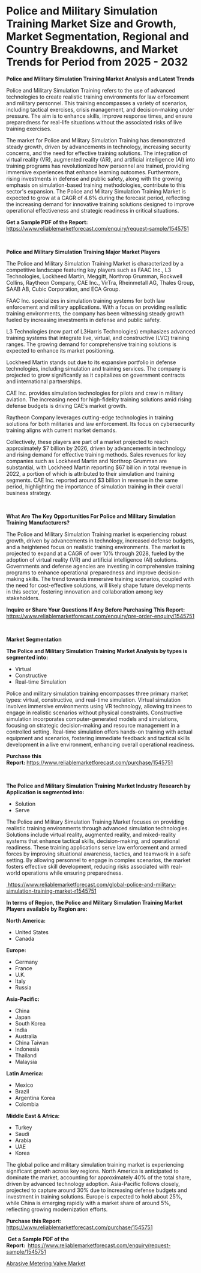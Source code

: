 <p><h1>Police and Military Simulation Training Market Size and Growth, Market Segmentation, Regional and Country Breakdowns, and Market Trends for Period from 2025 -  2032</h1></p><p><strong>Police and Military Simulation Training Market Analysis and Latest Trends</strong></p>
<p><p>Police and Military Simulation Training refers to the use of advanced technologies to create realistic training environments for law enforcement and military personnel. This training encompasses a variety of scenarios, including tactical exercises, crisis management, and decision-making under pressure. The aim is to enhance skills, improve response times, and ensure preparedness for real-life situations without the associated risks of live training exercises.</p><p>The market for Police and Military Simulation Training has demonstrated steady growth, driven by advancements in technology, increasing security concerns, and the need for effective training solutions. The integration of virtual reality (VR), augmented reality (AR), and artificial intelligence (AI) into training programs has revolutionized how personnel are trained, providing immersive experiences that enhance learning outcomes. Furthermore, rising investments in defense and public safety, along with the growing emphasis on simulation-based training methodologies, contribute to this sector's expansion. The Police and Military Simulation Training Market is expected to grow at a CAGR of 4.6% during the forecast period, reflecting the increasing demand for innovative training solutions designed to improve operational effectiveness and strategic readiness in critical situations.</p></p>
<p><strong>Get a Sample PDF of the Report:&nbsp;</strong> <a href="https://www.reliablemarketforecast.com/enquiry/request-sample/1545751?utm_campaign=1134&utm_medium=2&utm_source=Github&utm_content=ia&utm_term=17022025&utm_id=police-and-military-simulation-training">https://www.reliablemarketforecast.com/enquiry/request-sample/1545751</a></p>
<p>&nbsp;</p>
<p><strong>Police and Military Simulation Training Major Market Players</strong></p>
<p><p>The Police and Military Simulation Training Market is characterized by a competitive landscape featuring key players such as FAAC Inc., L3 Technologies, Lockheed Martin, Meggitt, Northrop Grumman, Rockwell Collins, Raytheon Company, CAE Inc., VirTra, Rheinmetall AG, Thales Group, SAAB AB, Cubic Corporation, and ECA Group. </p><p>FAAC Inc. specializes in simulation training systems for both law enforcement and military applications. With a focus on providing realistic training environments, the company has been witnessing steady growth fueled by increasing investments in defense and public safety.</p><p>L3 Technologies (now part of L3Harris Technologies) emphasizes advanced training systems that integrate live, virtual, and constructive (LVC) training ranges. The growing demand for comprehensive training solutions is expected to enhance its market positioning.</p><p>Lockheed Martin stands out due to its expansive portfolio in defense technologies, including simulation and training services. The company is projected to grow significantly as it capitalizes on government contracts and international partnerships.</p><p>CAE Inc. provides simulation technologies for pilots and crew in military aviation. The increasing need for high-fidelity training solutions amid rising defense budgets is driving CAE’s market growth.</p><p>Raytheon Company leverages cutting-edge technologies in training solutions for both militaries and law enforcement. Its focus on cybersecurity training aligns with current market demands.</p><p>Collectively, these players are part of a market projected to reach approximately $7 billion by 2026, driven by advancements in technology and rising demand for effective training methods. Sales revenues for key companies such as Lockheed Martin and Northrop Grumman are substantial, with Lockheed Martin reporting $67 billion in total revenue in 2022, a portion of which is attributed to their simulation and training segments. CAE Inc. reported around $3 billion in revenue in the same period, highlighting the importance of simulation training in their overall business strategy.</p></p>
<p>&nbsp;</p>
<p><strong>What Are The Key Opportunities For Police and Military Simulation Training Manufacturers?</strong></p>
<p><p>The Police and Military Simulation Training market is experiencing robust growth, driven by advancements in technology, increased defense budgets, and a heightened focus on realistic training environments. The market is projected to expand at a CAGR of over 10% through 2028, fueled by the adoption of virtual reality (VR) and artificial intelligence (AI) solutions. Governments and defense agencies are investing in comprehensive training programs to enhance operational preparedness and improve decision-making skills. The trend towards immersive training scenarios, coupled with the need for cost-effective solutions, will likely shape future developments in this sector, fostering innovation and collaboration among key stakeholders.</p></p>
<p><strong>Inquire or Share Your Questions If Any Before Purchasing This Report:</strong> <a href="https://www.reliablemarketforecast.com/enquiry/pre-order-enquiry/1545751?utm_campaign=1134&utm_medium=2&utm_source=Github&utm_content=ia&utm_term=17022025&utm_id=police-and-military-simulation-training">https://www.reliablemarketforecast.com/enquiry/pre-order-enquiry/1545751</a></p>
<p>&nbsp;</p>
<p><strong>Market Segmentation</strong></p>
<p><strong>The Police and Military Simulation Training Market Analysis by types is segmented into:</strong></p>
<p><ul><li>Virtual</li><li>Constructive</li><li>Real-time Simulation</li></ul></p>
<p><p>Police and military simulation training encompasses three primary market types: virtual, constructive, and real-time simulation. Virtual simulation involves immersive environments using VR technology, allowing trainees to engage in realistic scenarios without physical constraints. Constructive simulation incorporates computer-generated models and simulations, focusing on strategic decision-making and resource management in a controlled setting. Real-time simulation offers hands-on training with actual equipment and scenarios, fostering immediate feedback and tactical skills development in a live environment, enhancing overall operational readiness.</p></p>
<p><strong>Purchase this Report:&nbsp;</strong><a href="https://www.reliablemarketforecast.com/purchase/1545751?utm_campaign=1134&utm_medium=2&utm_source=Github&utm_content=ia&utm_term=17022025&utm_id=police-and-military-simulation-training">https://www.reliablemarketforecast.com/purchase/1545751</a></p>
<p>&nbsp;</p>
<p><strong>The Police and Military Simulation Training Market Industry Research by Application is segmented into:</strong></p>
<p><ul><li>Solution</li><li>Serve</li></ul></p>
<p><p>The Police and Military Simulation Training Market focuses on providing realistic training environments through advanced simulation technologies. Solutions include virtual reality, augmented reality, and mixed-reality systems that enhance tactical skills, decision-making, and operational readiness. These training applications serve law enforcement and armed forces by improving situational awareness, tactics, and teamwork in a safe setting. By allowing personnel to engage in complex scenarios, the market fosters effective skill development, reducing risks associated with real-world operations while ensuring preparedness.</p></p>
<p><a href="https://www.reliablemarketforecast.com/global-police-and-military-simulation-training-market-r1545751?utm_campaign=1134&utm_medium=2&utm_source=Github&utm_content=ia&utm_term=17022025&utm_id=police-and-military-simulation-training">&nbsp;https://www.reliablemarketforecast.com/global-police-and-military-simulation-training-market-r1545751</a></p>
<p><strong>In terms of Region, the Police and Military Simulation Training Market Players available by Region are:</strong></p>
<p>
    <p> <strong> North America: </strong>
        <ul>
            <li>United States</li>
            <li>Canada</li>
        </ul>
        </p> 
    <p> <strong> Europe: </strong>
        <ul>
            <li>Germany</li>
            <li>France</li>
            <li>U.K.</li>
            <li>Italy</li>
            <li>Russia</li>
        </ul>
        </p> 
    <p> <strong> Asia-Pacific: </strong>
        <ul>
            <li>China</li>
            <li>Japan</li>
            <li>South Korea</li>
            <li>India</li>
            <li>Australia</li>
            <li>China Taiwan</li>
            <li>Indonesia</li>
            <li>Thailand</li>
            <li>Malaysia</li>
        </ul>
        </p> 
    <p> <strong> Latin America: </strong>
        <ul>
            <li>Mexico</li>
            <li>Brazil</li>
            <li>Argentina Korea</li>
            <li>Colombia</li>
        </ul>
        </p> 
    <p> <strong> Middle East & Africa: </strong>
        <ul>
            <li>Turkey</li>
            <li>Saudi</li>
            <li>Arabia</li>
            <li>UAE</li>
            <li>Korea</li>
        </ul>
    </p>
    </p>
<p><p>The global police and military simulation training market is experiencing significant growth across key regions. North America is anticipated to dominate the market, accounting for approximately 40% of the total share, driven by advanced technology adoption. Asia-Pacific follows closely, projected to capture around 30% due to increasing defense budgets and investment in training solutions. Europe is expected to hold about 25%, while China is emerging rapidly with a market share of around 5%, reflecting growing modernization efforts.</p></p>
<p><strong>Purchase this Report: </strong><a href="https://www.reliablemarketforecast.com/purchase/1545751?utm_campaign=1134&utm_medium=2&utm_source=Github&utm_content=ia&utm_term=17022025&utm_id=police-and-military-simulation-training">https://www.reliablemarketforecast.com/purchase/1545751</a></p>
<p>&nbsp;<strong>Get a Sample PDF of the Report:&nbsp;&nbsp;</strong><a href="https://www.reliablemarketforecast.com/enquiry/request-sample/1545751?utm_campaign=1134&utm_medium=2&utm_source=Github&utm_content=ia&utm_term=17022025&utm_id=police-and-military-simulation-training">https://www.reliablemarketforecast.com/enquiry/request-sample/1545751</a></p>
<p><strong></strong></p>
<p><p><a href="https://github.com/BryceTownsendr/Market-Research-Report-List-7/blob/main/abrasive-metering-valve-market.md?utm_campaign=1134&utm_medium=2&utm_source=Github&utm_content=ia&utm_term=17022025&utm_id=police-and-military-simulation-training">Abrasive Metering Valve Market</a></p></p>
